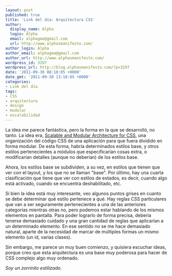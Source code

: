 ```yaml
---
layout: post
published: true
title: 'Link del día: Arquitectura CSS'
author:
  display_name: Alpha
  login: Alpha
  email: alphagma@gmail.com
  url: http://www.alphasmanifesto.com/
author_login: Alpha
author_email: alphagma@gmail.com
author_url: http://www.alphasmanifesto.com/
wordpress_id: 3297
wordpress_url: http://blog.alphasmanifesto.com/?p=3297
date: '2011-09-30 08:18:05 +0000'
date_gmt: '2011-09-30 13:18:05 +0000'
categories:
- Link del día
tags:
- CSS
- arquitectura
- design
- modular
- escalabilidad
---
```


La idea me parece fantástica, pero la forma en la que se desarrolló, no tanto. La idea era, [Scalable and Modular Architecture for CSS](http://smacss.com/book/), una organización del código CSS de una aplicación para que fuera dividido en forma modular. De esta forma, habría determinados estilos base, y otros estilos pertenecientes a módulos que especificarían cosas extra, o modificarían detalles (aunque no deberían) de los estilos base.

Ahora, los estilos base se subdividen, a su vez, en estilos que tienen que ver con el layout, y los que no se llaman "base". Por último, hay una cuarta clasificación que tiene que ver con estilos de estados, es decir, cuando algo está activado, cuando se encuentra deshabilitado, etc.

Si bien la idea está muy interesante, veo algunos puntos grises en cuanto se debe determinar qué estilo pertenece a qué. Hay reglas CSS particulares que van a ser seguramente pertenecientes a una de las anteriores categorías mientras otras no, pero podemos estar hablando de los mismos elementos en pantalla. Para poder lograrlo de forma precisa, debería tenerse demasiado cuidado y una gran cantidad de reglas que aplicarían a un determinado elemento. En ese sentido no se me hace demasiado natural, aparte de la necesidad de marcar de múltiples formas un mismo elemento (un id, varias clases).

Sin embargo, me parece un muy buen comienzo, y quisiera escuchar ideas, porque creo que esta arquitectura es una base muy poderosa para hacer de CSS complejo algo muy ordenado.

_Soy un zorrinito estilizado._
